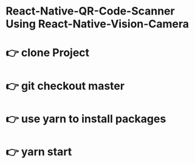 # React-Native-QR-Code-Scanner Using React-Native-Vision-Camera

# 👉 clone Project
# 👉 git checkout master
# 👉 use yarn to install packages
# 👉 yarn start
